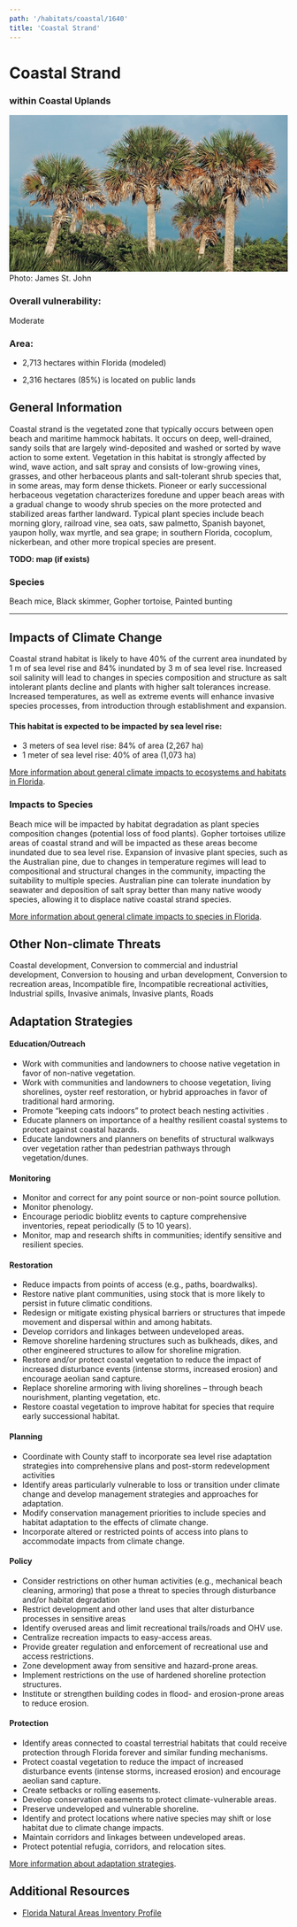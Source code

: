 ```yaml
---
path: '/habitats/coastal/1640'
title: 'Coastal Strand'
---
```


# Coastal Strand

### within Coastal Uplands

<div id="TopSection">

<div class="header-photo"><img src="1640.jpg" alt="Photo for Coastal Strand"/>
<figcaption>Photo: James St. John</figcaption></div>

<div>

### Overall vulnerability:

<div class="vulnerability vulnerability-moderate">Moderate</div>

### Area:

-   2,713 hectares within Florida (modeled)

-   2,316 hectares (85%) is located on public lands



</div>
</div>

## General Information

Coastal strand is the vegetated zone that typically occurs between open beach and maritime hammock habitats. It occurs on deep, well-drained, sandy soils that are largely wind-deposited and washed or sorted by wave action to some extent.  Vegetation in this habitat is strongly affected by wind, wave action, and salt spray and consists of low-growing vines, grasses, and other herbaceous plants and salt-tolerant shrub species that, in some areas, may form dense thickets. Pioneer or early successional herbaceous vegetation characterizes foredune and upper beach areas with a gradual change to woody shrub species on the more protected and stabilized areas farther landward. Typical plant species include beach morning glory, railroad vine, sea oats, saw palmetto, Spanish bayonet, yaupon holly, wax myrtle, and sea grape; in southern Florida, cocoplum, nickerbean, and other more tropical species are present.



**TODO: map (if exists)**

### Species

Beach mice, Black skimmer, Gopher tortoise, Painted bunting

<hr />

## Impacts of Climate Change

Coastal strand habitat is likely to have 40% of the current area inundated by 1 m of sea level rise and 84% inundated by 3 m of sea level rise.   Increased soil salinity will lead to changes in species composition and structure as salt intolerant plants decline and plants with higher salt tolerances increase.  Increased temperatures, as well as extreme events  will enhance invasive species processes, from introduction through establishment and expansion.


#### This habitat is expected to be impacted by sea level rise:

- 3 meters of sea level rise: 84% of area (2,267 ha)
- 1 meter of sea level rise: 40% of area (1,073 ha)
    

[More information about general climate impacts to ecosystems and habitats in Florida](/impacts/habitats).

### Impacts to Species

Beach mice will be impacted by habitat degradation as plant species composition changes (potential loss of food plants). Gopher tortoises utilize areas of coastal strand and will be impacted as these areas become inundated due to sea level rise. Expansion of invasive plant species, such as the Australian pine, due to changes in temperature regimes will lead to compositional and structural changes in the community, impacting the suitability to multiple species.  Australian pine can tolerate inundation by seawater and deposition of salt spray better than many native woody species, allowing it to displace native coastal strand species.

[More information about general climate impacts to species in Florida](/impacts/species).

## Other Non-climate Threats

Coastal development, Conversion to commercial and industrial development, Conversion to housing and urban development, Conversion to recreation areas, Incompatible fire, Incompatible recreational activities, Industrial spills, Invasive animals, Invasive plants, Roads

## Adaptation Strategies

#### Education/Outreach

- Work with communities and landowners to choose native vegetation in favor of non-native vegetation.
- Work with communities and landowners to choose vegetation, living shorelines, oyster reef restoration, or hybrid approaches in favor of traditional hard armoring.
- Promote “keeping cats indoors” to protect beach nesting activities .
- Educate planners on importance of a healthy resilient coastal systems to protect against coastal hazards.
- Educate landowners and planners on benefits of structural walkways over vegetation rather than pedestrian pathways through vegetation/dunes.


#### Monitoring

- Monitor and correct for any point source or non-point source pollution.
- Monitor phenology.
- Encourage periodic bioblitz events to capture comprehensive inventories, repeat periodically (5 to 10 years).
- Monitor, map  and research shifts in communities; identify sensitive and resilient species.


#### Restoration

- Reduce impacts from points of access (e.g., paths, boardwalks).
- Restore native plant communities, using stock that is more likely to persist in future climatic conditions.
- Redesign or mitigate existing physical barriers or structures that impede movement and dispersal within and among habitats.
- Develop corridors and linkages between undeveloped areas.
- Remove shoreline hardening structures such as bulkheads, dikes, and other engineered structures to allow for shoreline migration.
- Restore and/or protect coastal vegetation to reduce the impact of increased disturbance events (intense storms, increased erosion) and encourage aeolian sand capture.
- Replace shoreline armoring with living shorelines – through beach nourishment, planting vegetation, etc.
- Restore coastal vegetation to improve habitat for species that require early successional habitat.


#### Planning

- Coordinate with County staff to incorporate sea level rise adaptation strategies into comprehensive plans and post-storm redevelopment activities
- Identify areas particularly vulnerable to loss or transition under climate change and develop management strategies and approaches for adaptation.
- Modify conservation management priorities to include species and habitat adaptation to the effects of climate change.
- Incorporate altered or restricted points of access into plans to accommodate impacts from climate change.


#### Policy

- Consider restrictions on other human activities (e.g., mechanical beach cleaning, armoring) that pose a threat to species through disturbance and/or habitat degradation
- Restrict development and other land uses that alter disturbance processes in sensitive areas
- Identify overused areas and limit recreational trails/roads and OHV use.
- Centralize recreation impacts to easy-access areas.
- Provide greater regulation and enforcement of recreational use and access restrictions.
- Zone development away from sensitive and hazard-prone areas.
- Implement restrictions on the use of hardened shoreline protection structures.
- Institute or strengthen building codes in flood- and erosion-prone areas to reduce erosion.


#### Protection

- Identify areas connected to coastal terrestrial habitats that could receive protection through Florida forever and similar funding mechanisms.
- Protect coastal vegetation to reduce the impact of increased disturbance events (intense storms, increased erosion) and encourage aeolian sand capture.
- Create setbacks or rolling easements.
- Develop conservation easements  to protect climate-vulnerable areas.
- Preserve undeveloped and vulnerable shoreline.
- Identify and protect locations where native species may shift or lose habitat due to climate change impacts.
- Maintain corridors and linkages between undeveloped areas.
- Protect potential refugia, corridors, and relocation sites.




[More information about adaptation strategies](/strategies).

## Additional Resources

 - [Florida Natural Areas Inventory Profile](http://fnai.org/PDF/NC/Coastal_Strand_Final_2010.pdf)
